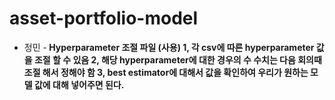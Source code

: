 # asset-portfolio-model

- 정민 -<b>
Hyperparameter 조절 파일 (사용)<b>
1, 각 csv에 따른 hyperparameter 값을 조절 할 수 있음<b>
2, 해당 hyperparameter에 대한 경우의 수 수치는 다음 회의때 조절 해서 정해야 함<b>
3, best estimator에 대해서 값을 확인하여 우리가 원하는 모델 값에 대해 넣어주면 된다.<b>

